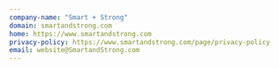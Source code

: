 ```yaml
---
company-name: "Smart + Strong"
domain: smartandstrong.com
home: https://www.smartandstrong.com
privacy-policy: https://www.smartandstrong.com/page/privacy-policy
email: website@SmartandStrong.com
---
```




